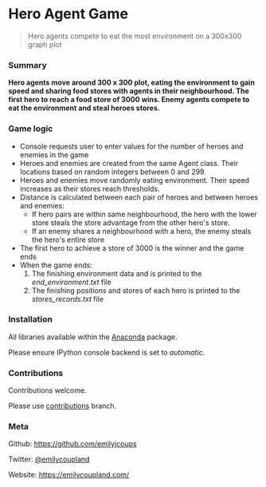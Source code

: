 # Hero Agent Game
> Hero agents compete to eat the most environment on a 300x300 graph plot

### Summary 
__Hero agents move around 300 x 300 plot, eating the environment to gain speed and sharing food stores with agents in their neighbourhood. The first hero to reach a food store of 3000 wins. Enemy agents compete to eat the environment and steal heroes stores.__

### Game logic
  * Console requests user to enter values for the number of heroes and enemies in the game
  * Heroes and enemies are created from the same Agent class. Their locations based on random integers between 0 and 299.
  * Heroes and enemies move randomly eating environment. Their speed increases as their stores reach thresholds. 
  * Distance is calculated between each pair of heroes and between heroes and enemies:
      * If hero pairs are within same neighbourhood, the hero with the lower store steals the store advantage from the other hero's store. 
      * If an enemy shares a neighbourhood with a hero, the enemy steals the hero's entire store 
  * The first hero to achieve a store of 3000 is the winner and the game ends 
  * When the game ends:
      1. The finishing environment data and is printed to the _end_environment.txt_ file
      2. The finishing positions and stores of each hero is printed to the _stores_records.txt_ file
      
### Installation

All libraries available within the [Anaconda](https://www.anaconda.com/download/) package. 

Please ensure IPython console backend is set to _automatic_.

### Contributions 
Contributions welcome. 

Please use [contributions](https://github.com/emilyjcoups/Agent_Based_Model/tree/contributions) branch.


### Meta 

Github: https://github.com/emilyjcoups

Twitter: [@emilycoupland](https://twitter.com/EmilyCoupland)

Website: https://emilycoupland.com/
